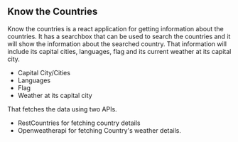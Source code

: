 ## Know the Countries

Know the countries is a react application for getting information about the countries.
It has a searchbox that can be used to search the countries and it will show the information about the searched country. That information will include its capital cities, languages, flag and its current weather at its capital city.
- Capital City/Cities
- Languages
- Flag
- Weather at its capital city

That fetches the data using two APIs.
- RestCountries for fetching country details
- Openweatherapi for fetching Country's weather details.


